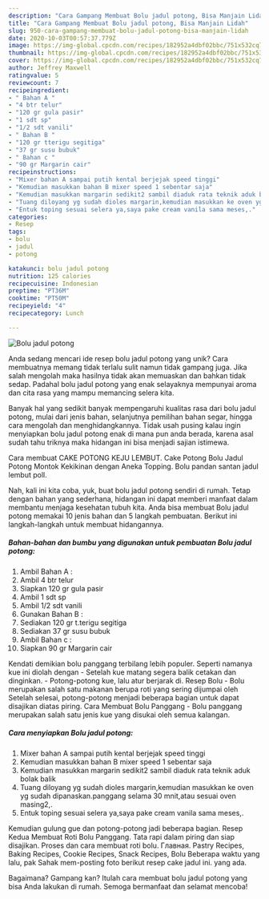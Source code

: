 ```yaml
---
description: "Cara Gampang Membuat Bolu jadul potong, Bisa Manjain Lidah"
title: "Cara Gampang Membuat Bolu jadul potong, Bisa Manjain Lidah"
slug: 950-cara-gampang-membuat-bolu-jadul-potong-bisa-manjain-lidah
date: 2020-10-03T00:57:37.779Z
image: https://img-global.cpcdn.com/recipes/182952a4dbf02bbc/751x532cq70/bolu-jadul-potong-foto-resep-utama.jpg
thumbnail: https://img-global.cpcdn.com/recipes/182952a4dbf02bbc/751x532cq70/bolu-jadul-potong-foto-resep-utama.jpg
cover: https://img-global.cpcdn.com/recipes/182952a4dbf02bbc/751x532cq70/bolu-jadul-potong-foto-resep-utama.jpg
author: Jeffrey Maxwell
ratingvalue: 5
reviewcount: 7
recipeingredient:
- " Bahan A "
- "4 btr telur"
- "120 gr gula pasir"
- "1 sdt sp"
- "1/2 sdt vanili"
- " Bahan B "
- "120 gr tterigu segitiga"
- "37 gr susu bubuk"
- " Bahan c "
- "90 gr Margarin cair"
recipeinstructions:
- "Mixer bahan A sampai putih kental berjejak speed tinggi"
- "Kemudian masukkan bahan B mixer speed 1 sebentar saja"
- "Kemudian masukkan margarin sedikit2 sambil diaduk rata teknik aduk bolak balik"
- "Tuang diloyang yg sudah dioles margarin,kemudian masukkan ke oven yg sudah dipanaskan.panggang selama 30 mnit,atau sesuai oven masing2,."
- "Entuk toping sesuai selera ya,saya pake cream vanila sama meses,."
categories:
- Resep
tags:
- bolu
- jadul
- potong

katakunci: bolu jadul potong 
nutrition: 125 calories
recipecuisine: Indonesian
preptime: "PT36M"
cooktime: "PT50M"
recipeyield: "4"
recipecategory: Lunch

---
```



![Bolu jadul potong](https://img-global.cpcdn.com/recipes/182952a4dbf02bbc/751x532cq70/bolu-jadul-potong-foto-resep-utama.jpg)

Anda sedang mencari ide resep bolu jadul potong yang unik? Cara membuatnya memang tidak terlalu sulit namun tidak gampang juga. Jika salah mengolah maka hasilnya tidak akan memuaskan dan bahkan tidak sedap. Padahal bolu jadul potong yang enak selayaknya mempunyai aroma dan cita rasa yang mampu memancing selera kita.

Banyak hal yang sedikit banyak mempengaruhi kualitas rasa dari bolu jadul potong, mulai dari jenis bahan, selanjutnya pemilihan bahan segar, hingga cara mengolah dan menghidangkannya. Tidak usah pusing kalau ingin menyiapkan bolu jadul potong enak di mana pun anda berada, karena asal sudah tahu triknya maka hidangan ini bisa menjadi sajian istimewa.

Cara membuat CAKE POTONG KEJU LEMBUT. Cake Potong Bolu Jadul Potong Montok Kekikinan dengan Aneka Topping. Bolu pandan santan jadul lembut poll.


Nah, kali ini kita coba, yuk, buat bolu jadul potong sendiri di rumah. Tetap dengan bahan yang sederhana, hidangan ini dapat memberi manfaat dalam membantu menjaga kesehatan tubuh kita. Anda bisa membuat Bolu jadul potong memakai 10 jenis bahan dan 5 langkah pembuatan. Berikut ini langkah-langkah untuk membuat hidangannya.

<!--inarticleads1-->

##### Bahan-bahan dan bumbu yang digunakan untuk pembuatan Bolu jadul potong:

1. Ambil  Bahan A :
1. Ambil 4 btr telur
1. Siapkan 120 gr gula pasir
1. Ambil 1 sdt sp
1. Ambil 1/2 sdt vanili
1. Gunakan  Bahan B :
1. Sediakan 120 gr t.terigu segitiga
1. Sediakan 37 gr susu bubuk
1. Ambil  Bahan c :
1. Siapkan 90 gr Margarin cair


Kendati demikian bolu panggang terbilang lebih populer. Seperti namanya kue ini diolah dengan - Setelah kue matang segera balik cetakan dan dinginkan. - Potong-potong kue, lalu atur berjarak di. Resep Bolu - Bolu merupakan salah satu makanan berupa roti yang sering dijumpai oleh Setelah selesai, potong-potong menjadi beberapa bagian untuk dapat disajikan diatas piring. Cara Membuat Bolu Panggang - Bolu panggang merupakan salah satu jenis kue yang disukai oleh semua kalangan. 

<!--inarticleads2-->

##### Cara menyiapkan Bolu jadul potong:

1. Mixer bahan A sampai putih kental berjejak speed tinggi
1. Kemudian masukkan bahan B mixer speed 1 sebentar saja
1. Kemudian masukkan margarin sedikit2 sambil diaduk rata teknik aduk bolak balik
1. Tuang diloyang yg sudah dioles margarin,kemudian masukkan ke oven yg sudah dipanaskan.panggang selama 30 mnit,atau sesuai oven masing2,.
1. Entuk toping sesuai selera ya,saya pake cream vanila sama meses,.


Kemudian gulung gue dan potong-potong jadi beberapa bagian. Resep Kedua Membuat Roti Bolu Panggang. Tata rapi dalam piring dan siap disajikan. Proses dan cara membuat roti bolu. Главная. Pastry Recipes, Baking Recipes, Cookie Recipes, Snack Recipes, Bolu Beberapa waktu yang lalu, pak Sahak mem-posting foto berikut resep cake jadul ini. yang ada. 

Bagaimana? Gampang kan? Itulah cara membuat bolu jadul potong yang bisa Anda lakukan di rumah. Semoga bermanfaat dan selamat mencoba!
